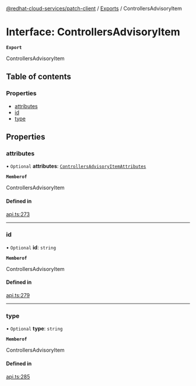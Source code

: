 [@redhat-cloud-services/patch-client](../README.md) / [Exports](../modules.md) / ControllersAdvisoryItem

# Interface: ControllersAdvisoryItem

**`Export`**

ControllersAdvisoryItem

## Table of contents

### Properties

- [attributes](ControllersAdvisoryItem.md#attributes)
- [id](ControllersAdvisoryItem.md#id)
- [type](ControllersAdvisoryItem.md#type)

## Properties

### attributes

• `Optional` **attributes**: [`ControllersAdvisoryItemAttributes`](ControllersAdvisoryItemAttributes.md)

**`Memberof`**

ControllersAdvisoryItem

#### Defined in

[api.ts:273](https://github.com/RedHatInsights/javascript-clients/blob/main/packages/patch/api.ts#L273)

___

### id

• `Optional` **id**: `string`

**`Memberof`**

ControllersAdvisoryItem

#### Defined in

[api.ts:279](https://github.com/RedHatInsights/javascript-clients/blob/main/packages/patch/api.ts#L279)

___

### type

• `Optional` **type**: `string`

**`Memberof`**

ControllersAdvisoryItem

#### Defined in

[api.ts:285](https://github.com/RedHatInsights/javascript-clients/blob/main/packages/patch/api.ts#L285)
